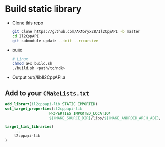 # Build static library
- Clone this repo
    ```sh
    git clone https://github.com/AKNoryx28/Il2CppAPI -b master
    cd Il2CppAPI
    git submodule update --init --recursive
    ```
- build
    ```sh
    # Linux
    chmod a+x build.sh
    ./build.sh <path/to/ndk>
    ```
- Output out/<arch>/libIl2CppAPI.a

## Add to your `CMakeLists.txt`
```cmake
add_library(il2cppapi-lib STATIC IMPORTED)
set_target_properties(il2cppapi-lib
                    PROPERTIES IMPORTED_LOCATION
                    ${CMAKE_SOURCE_DIR}/libs/${CMAKE_ANDROID_ARCH_ABI}/libIl2CppAPI.a)

target_link_libraries(
    ...
    l2cppapi-lib
)
```
